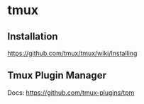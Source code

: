 # tmux

## Installation
https://github.com/tmux/tmux/wiki/Installing

## Tmux Plugin Manager
Docs: https://github.com/tmux-plugins/tpm

